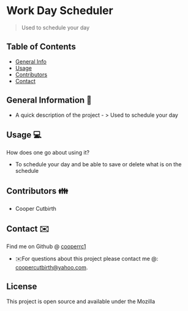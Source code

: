 


    
# Work Day Scheduler
> Used to schedule your day


## Table of Contents
* [General Info](#general-information)
* [Usage](#usage)
* [Contributors](#contributors)
* [Contact](#contact)
<!-- * [License](#license) -->


## General Information 📃
- A quick description of the project - > Used to schedule your day


## Usage  💻 
How does one go about using it?
* To schedule your day and be able to save or delete what is on the schedule





## Contributors 👪
* Cooper Cutbirth


## Contact ✉️
Find me on Github @ [cooperrc1](http://github.com/cooperrc1)
* ✉️For questions about this project please contact me @: coopercutbirth@yahoo.com.



 ## License
This project is open source and available under the Mozilla


    

